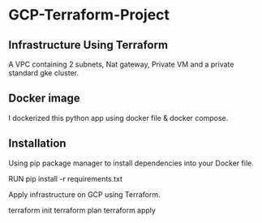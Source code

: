 # GCP-Terraform-Project

## Infrastructure Using Terraform
A VPC containing 2 subnets, Nat gateway, Private VM and a private standard gke cluster.

## Docker image
I dockerized this python app using docker file & docker compose.

## Installation
Using pip package manager to install dependencies into your Docker file.

RUN pip install -r requirements.txt

Apply infrastructure on GCP using Terraform.

terraform init 
terraform plan
terraform apply